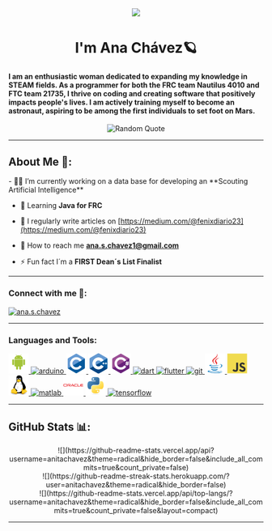 <div align="center">
<img src="https://media.giphy.com/media/Qo2dupDib32rkTY4hX/giphy.gif"/>
</div>
<h1 align="center">I'm Ana Chávez🪐</h1>
<h4 align="left">I am an enthusiastic woman dedicated to expanding my knowledge in STEAM fields. As a programmer for both the FRC team Nautilus 4010 and FTC team 21735, I thrive on coding and creating software that positively impacts people's lives. I am actively training myself to become an astronaut, aspiring to be among the first individuals to set foot on Mars.</h3>

 
<div align="center">
  <img src="https://quotes-github-readme.vercel.app/api?type=horizontal&theme=radical" alt="Random Quote" >
</div>

---

<h2 align="left">About Me 🚀: </h1>
- 👩‍💻 I’m currently working on a data base for developing an **Scouting Artificial Intelligence**

- 🦾 Learning **Java for FRC**

- 📝 I regularly write articles on [https://medium.com/@fenixdiario23](https://medium.com/@fenixdiario23)

- 🧱 How to reach me **ana.s.chavez1@gmail.com**

- ⚡ Fun fact I´m a **FIRST Dean´s List Finalist**

---

<h3 align="left">Connect with me 📱:</h3>
<p align="left">
<a href="https://instagram.com/ana.s.chavez" target="blank"><img align="center" src="https://raw.githubusercontent.com/rahuldkjain/github-profile-readme-generator/master/src/images/icons/Social/instagram.svg" alt="ana.s.chavez" height="30" width="40" /></a>
</p>

---

<h3 align="left">Languages and Tools:</h3>
<p align="left"> <a href="https://developer.android.com" target="_blank" rel="noreferrer"> <img src="https://raw.githubusercontent.com/devicons/devicon/master/icons/android/android-original-wordmark.svg" alt="android" width="40" height="40"/> </a> <a href="https://www.arduino.cc/" target="_blank" rel="noreferrer"> <img src="https://cdn.worldvectorlogo.com/logos/arduino-1.svg" alt="arduino" width="40" height="40"/> </a> <a href="https://www.cprogramming.com/" target="_blank" rel="noreferrer"> <img src="https://raw.githubusercontent.com/devicons/devicon/master/icons/c/c-original.svg" alt="c" width="40" height="40"/> </a> <a href="https://www.w3schools.com/cpp/" target="_blank" rel="noreferrer"> <img src="https://raw.githubusercontent.com/devicons/devicon/master/icons/cplusplus/cplusplus-original.svg" alt="cplusplus" width="40" height="40"/> </a> <a href="https://www.w3schools.com/cs/" target="_blank" rel="noreferrer"> <img src="https://raw.githubusercontent.com/devicons/devicon/master/icons/csharp/csharp-original.svg" alt="csharp" width="40" height="40"/> </a> <a href="https://dart.dev" target="_blank" rel="noreferrer"> <img src="https://www.vectorlogo.zone/logos/dartlang/dartlang-icon.svg" alt="dart" width="40" height="40"/> </a> <a href="https://flutter.dev" target="_blank" rel="noreferrer"> <img src="https://www.vectorlogo.zone/logos/flutterio/flutterio-icon.svg" alt="flutter" width="40" height="40"/> </a> <a href="https://git-scm.com/" target="_blank" rel="noreferrer"> <img src="https://www.vectorlogo.zone/logos/git-scm/git-scm-icon.svg" alt="git" width="40" height="40"/> </a> <a href="https://www.java.com" target="_blank" rel="noreferrer"> <img src="https://raw.githubusercontent.com/devicons/devicon/master/icons/java/java-original.svg" alt="java" width="40" height="40"/> </a> <a href="https://developer.mozilla.org/en-US/docs/Web/JavaScript" target="_blank" rel="noreferrer"> <img src="https://raw.githubusercontent.com/devicons/devicon/master/icons/javascript/javascript-original.svg" alt="javascript" width="40" height="40"/> </a> <a href="https://www.linux.org/" target="_blank" rel="noreferrer"> <img src="https://raw.githubusercontent.com/devicons/devicon/master/icons/linux/linux-original.svg" alt="linux" width="40" height="40"/> </a> <a href="https://www.mathworks.com/" target="_blank" rel="noreferrer"> <img src="https://upload.wikimedia.org/wikipedia/commons/2/21/Matlab_Logo.png" alt="matlab" width="40" height="40"/> </a> <a href="https://www.oracle.com/" target="_blank" rel="noreferrer"> <img src="https://raw.githubusercontent.com/devicons/devicon/master/icons/oracle/oracle-original.svg" alt="oracle" width="40" height="40"/> </a> <a href="https://www.python.org" target="_blank" rel="noreferrer"> <img src="https://raw.githubusercontent.com/devicons/devicon/master/icons/python/python-original.svg" alt="python" width="40" height="40"/> </a> <a href="https://www.tensorflow.org" target="_blank" rel="noreferrer"> <img src="https://www.vectorlogo.zone/logos/tensorflow/tensorflow-icon.svg" alt="tensorflow" width="40" height="40"/> </a> </p>

---

<h2 align="left">GitHub Stats 📊: </h1>

<div align="center">
![](https://github-readme-stats.vercel.app/api?username=anitachavez&theme=radical&hide_border=false&include_all_commits=true&count_private=false)<br/>
![](https://github-readme-streak-stats.herokuapp.com/?user=anitachavez&theme=radical&hide_border=false)<br/>
![](https://github-readme-stats.vercel.app/api/top-langs/?username=anitachavez&theme=radical&hide_border=false&include_all_commits=true&count_private=false&layout=compact)
</div>

----



